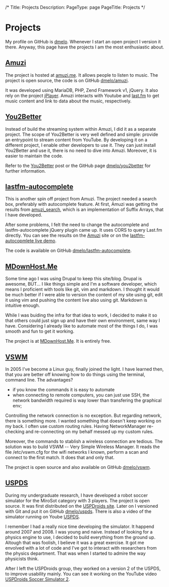 /*
Title: Projects
Description: 
PageType: page
PageTitle: Projects
*/

# Projects

My profile on GitHub is [dmelo](https://github.com/dmelo). Whenever I start an
open project I version it there. Anyway, this page have the projects I am the
most enthusiastic about.


[Amuzi](http://amuzi.me)
------------------------

The project is hosted at [amuzi.me](http://amuzi.me). It allows people to
listen to music. The project is open source, the code is on GitHub
[dmelo/amuzi](https://github.com/dmelo/amuzi.git).

It was developed using MariaDB, PHP, Zend Framework v1, jQuery. It also rely
on the project [jPlayer](http://jplayer.org/). Amuzi interacts with Youtube and
[last.fm](http://www.last.fm/) to get music content and link to data about the
music, respectively.

[You2Better](https://github.com/dmelo/you2better)
-------------------------------------------------

Instead of build the streaming system within Amuzi, I did it as a separate
project. The scope of You2Better is very well defined and simple: provide an
entrypoint to stream content from YouTube. By developing it on a different
project, I enable other developers to use it. They can just install You2Better
and use it, there is no need to dive into Amuzi. Moreover, it is easier to
maintain the code. 

Refer to the [You2Better](/blog/16/You2Better) post or the GitHub page
[dmelo/you2better](https://github.com/dmelo/you2better) for further information.

[lastfm-autocomplete](https://github.com/dmelo/lastfm-autocomplete)
-------------------------------------------------------------------

This is another spin off project from Amuzi. The project needed a search box,
preferably with autocomplete feature. At first, Amuzi was getting the results
from [amuzi_search](https://github.com/dmelo/amuzi_search), which is an
implementation of Suffix Arrays, that I have developed.

After some problems, I felt the need to change the autocomplete and
lastfm-autocomplete jQuery plugin came up. It uses CORS to query Last.fm
directly. You can see the results on the [Amuzi](http://amuzi.me) site or on
the [lastfm-autocopmlete live demo](http://diogomelo.net/lastfm-autocomplete/).

The code is available on GitHub
[dmelo/lastfm-autocomplete](https://github.com/dmelo/lastfm-autocomplete).


[MDownHost.Me](http://mdownhost.me)
-----------------------------------

Some time ago I was using Drupal to keep this site/blog. Drupal is awesome,
BUT... I like things simple and I'm a software developer, which means I proficient
with tools like git, vim and markdown. I thought it would be much better if I were
able to version the content of my site using git, edit it using vim and pushing
the content live also using git. Markdown is intuitive enough.

While I was buiding the infra for that idea to work, I decided to make it so
that others could just sign up and have their own environment, same way I have.
Considering I already like to automate most of the things I do, I was smooth
and fun to get it working.

The project is at [MDownHost.Me](http://mdownhost.me). It is entirely free.


[VSWM](/vswm)
-------------

In 2005 I've become a Linux guy, finally joined the light. I have learned then,
that you are better off knowing how to do things using the terminal, command
line. The advantages?

- if you know the commands it is easy to automate
- when connecting to remote computers, you can just use SSH, the network 
bandwidth required is way lower than transfering the graphical env;

Controlling the network connection is no exception. But regarding network, there
is something more. I wanted something that doesn't keep working on my back. I
often use custom routing rules. Having NetworkManager re-checking and
re-connecting on my behalf messed up my custom rules.

Moreover, the commands to stablish a wireless connection are tedious. The
solution was to build VSWM -- Very Simple Wireless Manager. It reads the file
/etc/vswm.cfg for the wifi networks I known, perform a scan and connect to
the first match. It does that and only that.

The project is open source and also available on GitHub
[dmelo/vswm](https://github.com/dmelo/vswm.git).


[USPDS](https://github.com/dmelo/uspds.git)
-------------------------------------------

During my undergraduate research, I have developed a robot soccer simulator for
the MiroSot category with 3 players. The project is open source. It was first
distributed on the [USPDroids site](http://uspds.sourceforge.net/simulacao.html).
Later on I versioned with Git and put it on GitHub
[dmelo/uspds](https://github.com/dmelo/uspds.git). There is also a video of the
simulator running on Yoube [USPDS](https://www.youtube.com/watch?v=x0KvdyENjo0).

I remember I had a really nice time developing the simulator. It happend around
2007 and 2008. I was young and naive. Instead of looking for a physics engine
to use, I decided to build everything from the ground up. Altough that was 
foolish, I believe it was a great exercise. It got me envolved with a lot of
code and I've got to interact with researchers from the physics department. That
was when I started to admire the way physicists think.

After I left the USPDroids group, they worked on a version 2 of the USPDS, to
improve usability mainly. You can see it working on the YouTube video
[USPDroids Soccer Simulator 2](https://www.youtube.com/watch?v=lcdk0_Lv2fc).
